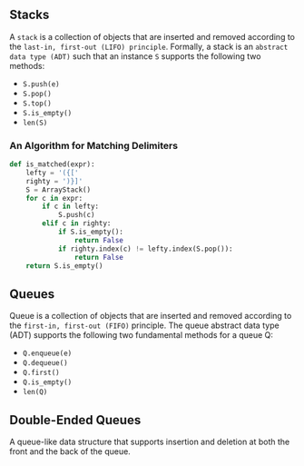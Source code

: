 ## Stacks
A `stack` is a collection of objects that are inserted and removed according 
to the `last-in, first-out (LIFO) principle`.
 Formally, a stack is an `abstract data type (ADT)` such that an instance `S` supports the following two methods:
* `S.push(e)`
* `S.pop()`
* `S.top()`
* `S.is_empty()`
* `len(S)`
### An Algorithm for Matching Delimiters
```python
def is_matched(expr):
    lefty = '({[' 
    righty = ')}]'
    S = ArrayStack() 
    for c in expr:
        if c in lefty: 
            S.push(c)
        elif c in righty:
            if S.is_empty(): 
                return False
            if righty.index(c) != lefty.index(S.pop()):
                return False
    return S.is_empty()
```

## Queues
Queue is a collection of objects that are inserted and removed according to the 
`first-in, first-out (FIFO)` principle.
The queue abstract data type (ADT) supports the following two fundamental methods for a queue Q:
* `Q.enqueue(e)`
* `Q.dequeue()`
* `Q.first()`
* `Q.is_empty()`
* `len(Q)`

## Double-Ended Queues
A queue-like data structure that supports insertion and deletion at both the front and the back of the queue.